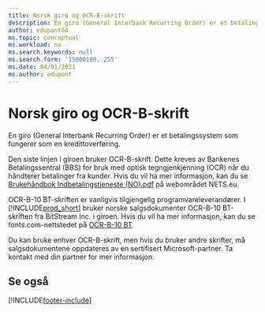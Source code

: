 ```yaml
---
title: Norsk giro og OCR-B-skrift
description: En giro (General Interbank Recurring Order) er et betalingssystem som fungerer som en kredittoverføring.
author: edupont04
ms.topic: conceptual
ms.workload: na
ms.search.keywords: null
ms.search.form: '15000100, 255'
ms.date: 04/01/2021
ms.author: edupont
---
```

# <a name="norwegian-giro-and-ocr-b-font"></a>Norsk giro og OCR-B-skrift
En giro (General Interbank Recurring Order) er et betalingssystem som fungerer som en kredittoverføring.  

Den siste linjen i giroen bruker OCR-B-skrift. Dette kreves av Bankenes Betalingssentral (BBS) for bruk med optisk tegngjenkjenning (OCR) når du håndterer betalinger fra kunder. Hvis du vil ha mer informasjon, kan du se [Brukehåndbok Indbetalingstjeneste (NO).pdf](https://www.nets.eu/no-nb/SiteCollectionDocuments/Egiro/Brukehåndbok%20Innbetalingstjenestene%20(NO).pdf) på webområdet NETS.eu.  

OCR-B-10 BT-skriften er vanligvis tilgjengelig programvareleverandører. I [!INCLUDE[prod_short](../../includes/prod_short.md)] bruker norske salgsdokumenter OCR-B-10 BT-skriften fra BitStream Inc. i giroen. Hvis du vil ha mer informasjon, kan du se fonts.com-nettstedet på [OCR-B-10 BT](https://www.fonts.com/font/bitstream/ocr-b-bt/10).  

Du kan bruke enhver OCR-B-skrift, men hvis du bruker andre skrifter, må salgsdokumentene oppdateres av en sertifisert Microsoft-partner. Ta kontakt med din partner for mer informasjon.  

## <a name="see-also"></a>Se også


[!INCLUDE[footer-include](../../includes/footer-banner.md)]
